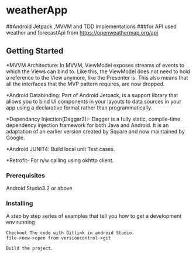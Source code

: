 # weatherApp
##Android Jetpack ,MVVM and TDD implementations 
###for API used weather and forecastApi from  https://openweathermap.org/api


## Getting Started

*MVVM Architecture: In MVVM, ViewModel exposes streams of events to which the Views can bind to. Like this, the ViewModel does not need to hold a reference to the View anymore, like the Presenter is. This also means that all the interfaces that the MVP pattern requires, are now dropped.

*Android Databinding: Part of Android Jetpack, is a support library that allows you to bind UI components in your layouts to data sources in your app using a declarative format rather than programmatically.

*Dependancy Injection(Daggar2):- Dagger is a fully static, compile-time dependency injection framework for both Java and Android. It is an adaptation of an earlier version created by Square and now maintained by Google. 

*Android JUNIT4: Build local unit Test cases.

*Retrofit- For n/w calling using okhttp client.



### Prerequisites

Android Studio3.2 or above

 

### Installing

A step by step series of examples that tell you how to get a development env running



```
Checkout The code with Gitlink in android Studio.
file->new->open from versioncontrol->git
```

```
Build the project.
```